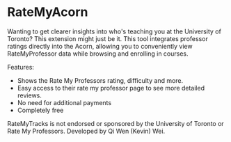 # RateMyAcorn
Wanting to get clearer insights into who's teaching you at the University of Toronto? This extension might just be it. This tool integrates professor ratings directly into the Acorn, allowing you to conveniently view RateMyProfessor data while browsing and enrolling in courses.


Features:
- Shows the Rate My Professors rating, difficulty and more.
- Easy access to their rate my professor page to see more detailed reviews.
- No need for additional payments
- Completely free


RateMyTracks is not endorsed or sponsored by the University of Toronto or Rate My Professors.
Developed by Qi Wen (Kevin) Wei.